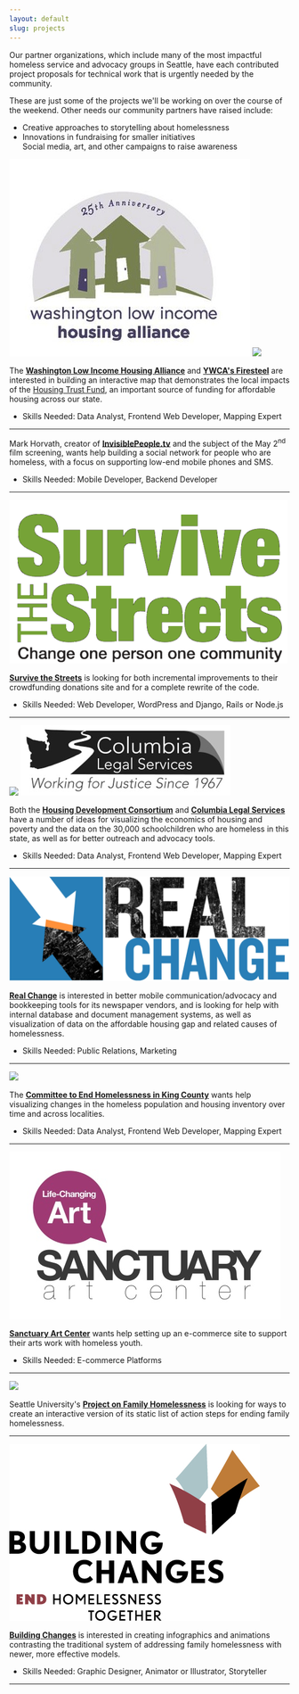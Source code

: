 ```yaml
---
layout: default
slug: projects
---
```


Our partner organizations, which include many of the most impactful homeless service and advocacy groups in Seattle, have each contributed project proposals for technical work that is urgently needed by the community.

These are just some of the projects we'll be working on over the course of the weekend. Other needs our community partners have raised include: 
<ul><li>Creative approaches to storytelling about homelessness</li>
<li>Innovations in fundraising for smaller initiatives</li
<li>Social media, art, and other campaigns to raise awareness</li></ul>

<div class="images"><img src="/img/wha.jpg"> <img src="/img/firesteel.jpg"></div>

The [**Washington Low Income Housing Alliance**](http://wliha.org/) and [**YWCA's Firesteel**](http://firesteelwa.org/) are interested in building an interactive map that demonstrates the local impacts of the [Housing Trust Fund](http://www.commerce.wa.gov/Programs/housing/TrustFund/Pages/default.aspx), an important source of funding for affordable housing across our state.
<ul><li>Skills Needed: Data Analyst, Frontend Web Developer, Mapping Expert</li></ul>
<hr>

Mark Horvath, creator of [**InvisiblePeople.tv**](http://invisiblepeople.tv) and the subject of the May 2<sup>nd</sup> film screening, wants help building a social network for people who are homeless, with a focus on supporting low-end mobile phones and SMS.
<ul><li>Skills Needed: Mobile Developer, Backend Developer</li></ul>
<hr>

<div class="images"><img src="/img/sts.png"></div>

[**Survive the Streets**](http://survivethestreets.org/) is looking for both incremental improvements to their crowdfunding donations site and for a complete rewrite of the code.
<ul><li>Skills Needed: Web Developer, WordPress and Django, Rails or Node.js</li></ul>
<hr>

<div class="images"><img src="/img/hdc.gif"> <img src="/img/cls.jpg"></div>

Both the [**Housing Development Consortium**](http://www.housingconsortium.org/) and [**Columbia Legal Services**](http://columbialegal.org) have a number of ideas for visualizing the economics of housing and poverty and the data on the 30,000 schoolchildren who are homeless in this state, as well as for better outreach and advocacy tools.
<ul><li>Skills Needed: Data Analyst, Frontend Web Developer, Mapping Expert</li></ul>
<hr>

<div class="images"><img src="/img/rc.jpg"></div>

[**Real Change**](http://www.realchangenews.org/) is interested in better mobile communication/advocacy and bookkeeping tools for its newspaper vendors, and is looking for help with internal database and document management systems, as well as visualization of data on the affordable housing gap and related causes of homelessness.
<ul><li>Skills Needed: Public Relations, Marketing</li></ul>
<hr>

<div class="images"><img src="/img/cehkc.jpg"></div>

The [**Committee to End Homelessness in King County**](http://www.cehkc.org/) wants help visualizing changes in the homeless population and housing inventory over time and across localities.
<ul><li>Skills Needed: Data Analyst, Frontend Web Developer, Mapping Expert</li></ul>
<hr>

<div class="images"><img src="/img/sac.jpg"></div>

[**Sanctuary Art Center**](http://sanctuaryartcenter.org/) wants help setting up an e-commerce site to support their arts work with homeless youth.
<ul><li>Skills Needed: E-commerce Platforms</li></ul>
<hr>

<div class="images wide"><img src="/img/su-pfh.png"></div>

Seattle University's [**Project on Family Homelessness**](https://www.seattleu.edu/artsci/departments/communication/csc/family-homelessness/) is looking for ways to create an interactive version of its static list of action steps for ending family homelessness.
<hr>

<div class="images"><img src="/img/bc.jpg"></div>

[**Building Changes**](http://buildingchanges.org/) is interested in creating infographics and animations contrasting the traditional system of addressing family homelessness with newer, more effective models.
<ul><li>Skills Needed: Graphic Designer, Animator or Illustrator, Storyteller</li></ul>
<hr>


